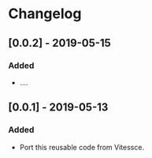 # Changelog

## [0.0.2] - 2019-05-15
### Added
- ....

## [0.0.1] - 2019-05-13
### Added
- Port this reusable code from Vitessce.
